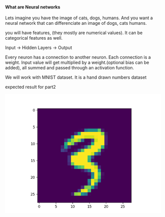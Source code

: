 #### What are Neural networks

Lets imagine you have the image of cats, dogs, humans. And you want a neural network that can differenciate 
an image of dogs, cats humans.

you will have features, (they mostly are numerical values). It can be categorical features as well.

Input -> Hidden Layers -> Output 

Every neuron has a connection to another neuron.
Each connection is a weight.
Input value will get multiplied by a weight.(optional bias can be added), all summed and passed through an
activation function.

We will work with MNIST dataset. It is a hand drawn numbers dataset

expected result for part2

![alt text]({62950656-82F1-4595-AA5B-981B35A93A7F}.png)
